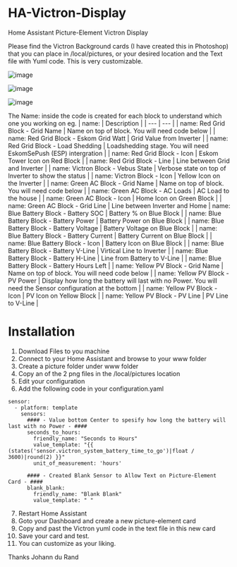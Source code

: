 # HA-Victron-Display
Home Assistant Picture-Element Victron Display

Please find the Victron Background cards (I have created this in Photoshop) that you can place in /local/pictures, or your desired location and the Text file with Yuml code. This is very customizable. 

![image](https://github.com/johanndurandsa/HA-Victron-Display/assets/98578816/fa01e5ba-f9a2-4a3e-95a8-05fe75e5a0bb)

![image](https://github.com/johanndurandsa/HA-Victron-Display/assets/98578816/8982e585-4aab-4e37-acd8-97b80c91a577)

![image](https://github.com/johanndurandsa/HA-Victron-Display/assets/98578816/a252308f-fa44-4d4b-b34b-b205cd961496)

The Name: inside the code is created for each block to understand which one you working on
eg.
| name: | Description |
   | --- | --- |
   | name: Red Grid Block - Grid Name | Name on top of block. You will need code below |
   | name: Red Grid Block - Eskom Grid Watt | Grid Value from Inverter |
   | name: Red Grid Block - Load Shedding | Loadshedding stage. You will need EskomSePush (ESP) intergration |
   | name: Red Grid Block - Icon | Eskom Tower Icon on Red Block |
   | name: Red Grid Block - Line | Line between Grid and Inverter |
   | name: Victron Block - Vebus State | Verbose state on top of Inverter to show the status |
   | name: Victron Block - Icon | Yellow Icon on the Inverter |
   | name: Green AC Block - Grid Name | Name on top of block. You will need code below |
   | name: Green AC Block - AC Loads | AC Load to the house |
   | name: Green AC Block - Icon | Home Icon on Green Block |
   | name: Green AC Block - Grid Line | Line between Inverter and Home
   | name: Blue Battery Block - Battery SOC | Battery % on Blue Block |
   | name: Blue Battery Block - Battery Power | Battery Power on Blue Block |
   | name: Blue Battery Block - Battery Voltage | Battery Voltage on Blue Block |
   | name: Blue Battery Block - Battery Current | Battery Current on Blue Block |
   | name: Blue Battery Block - Icon | Battery Icon on Blue Block |
   | name: Blue Battery Block - Battery V-Line | Virtical Line to Inverter |
   | name: Blue Battery Block - Battery H-Line | Line from Battery to V-Line |
   | name: Blue Battery Block - Battery Hours Left | 
   | name: Yellow PV Block - Grid Name | Name on top of block. You will need code below |
   | name: Yellow PV Block - PV Power | Display how long the battery will last with no Power. You will need the Sensor configuration at the bottom |
   | name: Yellow PV Block - Icon | PV Icon on Yellow Block |
   | name: Yellow PV Block - PV Line | PV Line to V-Line |

# Installation
1. Download Files to you machine
2. Connect to your Home Assistant and browse to your www folder
3. Create a picture folder under www folder
4. Copy an of the 2 png files in the /local/pictures location
5. Edit your configuration 
6. Add the following code in your configuration.yaml
```
sensor:
  - platform: template
    sensors:
      #### - Value bottom Center to spesify how long the battery will last with no Power - ####
      seconds_to_hours:
        friendly_name: "Seconds to Hours"
        value_template: "{{ (states('sensor.victron_system_battery_time_to_go')|float / 3600)|round(2) }}"
        unit_of_measurement: 'hours'

      #### - Created Blank Sensor to Allow Text on Picture-Element Card - ####
      blank_blank:
        friendly_name: "Blank Blank"
        value_template: " "
```
7. Restart Home Assistant
8. Goto your Dashboard and create a new picture-element card
9. Copy and past the Victron yuml code in the text file in this new card
10. Save your card and test.
11. You can customize as your liking.

Thanks
Johann du Rand
